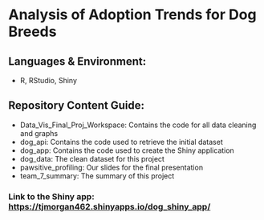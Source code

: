 # Analysis of Adoption Trends for Dog Breeds

## Languages & Environment:
- R, RStudio, Shiny

## Repository Content Guide:
- Data_Vis_Final_Proj_Workspace: Contains the code for all data cleaning and graphs
- dog_api: Contains the code used to retrieve the initial dataset
- dog_app: Contains the code used to create the Shiny application
- dog_data: The clean dataset for this project
- pawsitive_profiling: Our slides for the final presentation
- team_7_summary: The summary of this project

### Link to the Shiny app: https://tjmorgan462.shinyapps.io/dog_shiny_app/
